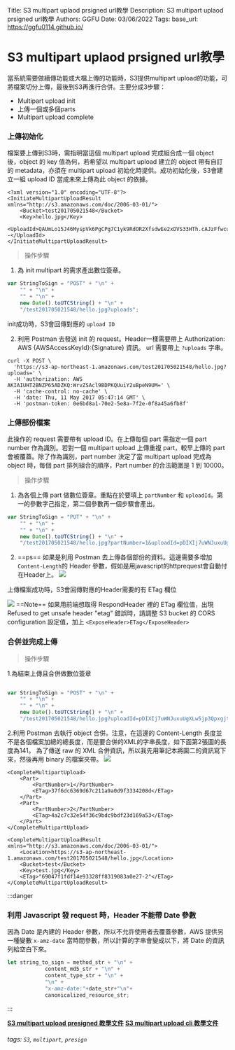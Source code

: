 Title: S3 multipart uplaod prsigned url教學
Description: S3 multipart uplaod prsigned url教學
Authors: GGFU
Date: 03/06/2022
Tags: 
base_url: https://ggfu0114.github.io/

# S3 multipart uplaod prsigned url教學


當系統需要做續傳功能或大檔上傳的功能時，S3提供multipart upload的功能，可將檔案切分上傳，最後到S3再進行合併。主要分成3步驟：

- Multipart upload init
- 上傳一個或多個parts
- Multipart  upload complete


### 上傳初始化

檔案要上傳到S3時，需指明當這個 multipart upload 完成組合成一個 object 後，object 的 key 值為何，若希望以 multipart upload 建立的 object 帶有自訂的 metadata，亦須在 multipart upload 初始化時提供。成功初始化後，S3會建立一組 upload ID 當成未來上傳為此 object 的依據。
```xml=
<?xml version="1.0" encoding="UTF-8"?>
<InitiateMultipartUploadResult xmlns="http://s3.amazonaws.com/doc/2006-03-01/">
    <Bucket>test201705021548</Bucket>
    <Key>hello.jpg</Key>
    <UploadId>QAUmLo15J46MyspVk6PgCPg7C1yk9RdOR2XfsdwEe2xDVS33HTh.cAJzFfwcug--</UploadId>
</InitiateMultipartUploadResult>
```

> 操作步驟

1. 為 init multipart 的需求產出數位簽章。

```javascript
var StringToSign = "POST" + "\n" +
    "" + "\n" +
    "" + "\n" +
    new Date().toUTCString() + "\n" +
    "/test201705021548/hello.jpg?uploads";
```

init成功時，S3會回傳對應的 `upload ID`

2. 利用 Postman 去發送 init 的 request。Header一樣需要帶上 Authorization: AWS {AWSAccessKeyId}:{Signature} 資訊。 url 需要帶上 `?uploads` 字串。

```shell=
curl -X POST \
  'https://s3-ap-northeast-1.amazonaws.com/test201705021548/hello.jpg?uploads=' \
  -H 'authorization: AWS AKIAIUHT2BNZP65ADZKQ:WrvZSAcl9BDPKQUuiY2uBpeN9UM=' \
  -H 'cache-control: no-cache' \
  -H 'date: Thu, 11 May 2017 05:47:14 GMT' \
  -H 'postman-token: 0e6bd8a1-70e2-5e8a-7f2e-0f8a45a6fb8f'
```


### 上傳部份檔案
此操作的 request 需要帶有 upload ID。在上傳每個 part 需指定一個 part number 作為識別。若對一個 multipart upload 上傳重複 part，較早上傳的 part 會被覆蓋。除了作為識別，part number 決定了當 multipart upload 完成為 object 時，每個 part 排列組合的順序，Part number 的合法範圍是 1 到 10000。

> 操作步驟

1. 為各個上傳 part 做數位簽章。重點在於要填上 `partNumber` 和 `uploadId`。第一的參數字己指定，第二個參數再一個步驟會產出。

```javascript
var StringToSign = "PUT" + "\n" +
    "" + "\n" +
    "" + "\n" +
    new Date().toUTCString() + "\n" +
    "/test201705021548/hello.jpg?partNumber=1&uploadId=pDIXIj7uWNJuxuUgXLw5jp3QgbXoRfuopriYQMkP4d_3BCpxgjt8Y.wPsJMCFpZr3oU1a4JFa7R2KsC9J9R7htCJtuBeshRVLDInTMYk97QyxENxM8tLPH1KiY8PBvSkcsP8r9uj8oJUqm_O5jbcXQ--";

```
2. ==ps== 如果是利用 Postman 去上傳各個部份的資料。這邊需要多增加`Content-Length`的 Header 參數，假如是用javascript的httprequest會自動付在Header上。
![](https://i.imgur.com/IFOC0Y5.png)

上傳檔案成功時，S3會回傳對應的Header需要的有 ETag 欄位

![](https://i.imgur.com/ZvIVyge.png)
==Note== 如果用前端想取得 RespondHeader 裡的 ETag 欄位值，出現 Refused to get unsafe header "etag" 錯誤時，請調整 S3 bucket 的 CORS configuration 設定值，加上 `<ExposeHeader>ETag</ExposeHeader>`

### 合併並完成上傳

> 操作步驟

1.為結束上傳且合併做數位簽章

```javascript

var StringToSign = "POST" + "\n" +
    "" + "\n" +
    "" + "\n" +
    new Date().toUTCString() + "\n" +
    "/test201705021548/hello.jpg?uploadId=pDIXIj7uWNJuxuUgXLw5jp3Qpxgjt8Y.wPsJMCFpZr3oU1a4JFatCJtuBxENxM8tLPH1KiY8PBvSkcsP8r9uj8oJUqm_O5jbcXQ--";
```
2.利用 Postman 去執行 object 合併。注意，在這邊的 Content-Length 長度並不是各個檔案加總的總長度，而是要合併的XML的字串長度，如下面第2張圖的長度為141。 為了傳送 raw 的 XML 合併資訊，所以我先用筆記本將圖二的資訊寫下來，然後再用 binary 的檔案夾帶。
![](https://i.imgur.com/HThEcDE.png)


```xml=
<CompleteMultipartUpload>
    <Part>
        <PartNumber>1</PartNumber>
        <ETag>37f6dc6369d67c211a9a0d9f3334208d</ETag>
    </Part>
    <Part>
        <PartNumber>2</PartNumber> 
        <ETag>4a2c7c32e54f36c9bdc9bdf23d169a53</ETag>
    </Part>
</CompleteMultipartUpload>
```

```xml=
<CompleteMultipartUploadResult xmlns="http://s3.amazonaws.com/doc/2006-03-01/">
    <Location>https://s3-ap-northeast-1.amazonaws.com/test201705021548/hello.jpg</Location>
    <Bucket>test</Bucket>
    <Key>test.jpg</Key>
    <ETag>"69047f1fdf14e93328ff8319083a0e27-2"</ETag>
</CompleteMultipartUploadResult>
```

:::danger
### 利用 Javascript 發 request 時，Header 不能帶 Date 參數
因為 Date 是內建的 Header 參數，所以不允許使用者去覆蓋參數，AWS 提供另一種變數 `x-amz-date` 當時間參數，所以計算的字串會變成以下，將 Date 的資訊列給空白下來。

```javascript
let string_to_sign = method_str + "\n" +
            content_md5_str + "\n" +
            content_type_str + "\n" +
            "\n" +
            "x-amz-date:"+date_str+"\n"+
            canonicalized_resource_str;
```

:::

**[S3 multipart upload presigned 教學文件](http://s3help.cloudbox.hinet.net/index.php/api-multipart-upload-overview)**
**[S3 multipart upload cli 教學文件](https://aws.amazon.com/premiumsupport/knowledge-center/s3-multipart-upload-cli/)**



###### tags: `S3`, `multipart`, `presign`